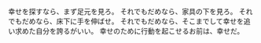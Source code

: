 幸せを探すなら、まず足元を見ろ。
それでもだめなら、家具の下を見ろ。
それでもだめなら、床下に手を伸ばせ。
それでもだめなら、そこまでして幸せを追い求めた自分を誇るがいい。
幸せのために行動を起こせるお前は、幸せだ。